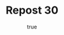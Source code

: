 ---
title: Repost 30
originalPost: https://francisrubio.antaresph.dev/writing/building-websites-with-vanilla/
sourceUrl: https://mstdn.party/@teacherbuknoy/109588727681128694#favorited-by-109390312684021049
type: like-of
dtPublished: 2022-12-29T16:40:53Z
author:
  name: "Jason Boyer"
  photo: https://webmention.io/avatar/files.mstdn.party/0591da9b9bfd0d3d287cdfeef3afdcc5082039a05fe11dc9da972c2e4682f7dd.jpg
  url: https://mastodon.social/@JasonBoyer
---
